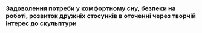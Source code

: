 ### Задоволення потреби у комфортному сну, безпеки на роботі, розвиток дружніх стосунків в оточенні через творчій інтерес до скульптури

